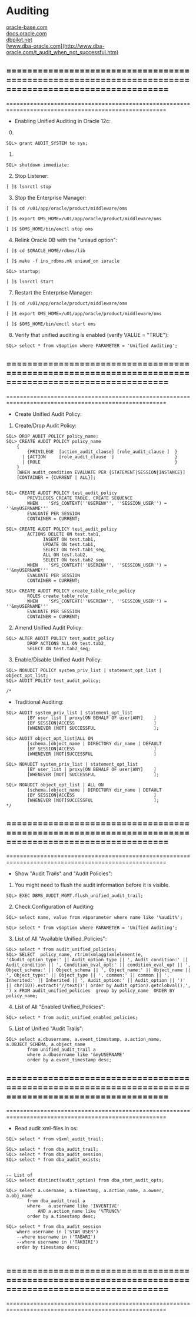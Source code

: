 # Auditing

[oracle-base.com](https://oracle-base.com/articles/12c/auditing-enhancements-12cr1) \
[docs.oracle.com](https://docs.oracle.com/database/121/SQLRF/statements_4008.htm#SQLRF56110) \
[dbpilot.net](https://dbpilot.net/2020/how-to-turn-off-oracle-12c-unified-auditing-and-clean-up-all-unified-auditing-records/) \
[www.dba-oracle.com](http://www.dba-oracle.com/t_audit_when_not_successful.htm)


=====================================================================================================
-----------------------------------------------------------------------------------------------------
=====================================================================================================
- Enabling Unified Auditing in Oracle 12c:

0.
```
SQL> grant AUDIT_SYSTEM to sys;
```

1.
```
SQL> shutdown immediate;
```

2. Stop Listener:
```
[ ]$ lsnrctl stop
```

3. Stop the Enterprise Manager:
```
[ ]$ cd /u01/app/oracle/product/middleware/oms

[ ]$ export OMS_HOME=/u01/app/oracle/product/middleware/oms

[ ]$ $OMS_HOME/bin/emctl stop oms

```
4. Relink Oracle DB with the "uniaud option":
```
[ ]$ cd $ORACLE_HOME/rdbms/lib

[ ]$ make -f ins_rdbms.mk uniaud_on ioracle

SQL> startup;
 
[ ]$ lsnrctl start
```

7. Restart the Enterprise Manager:
```
[ ]$ cd /u01/app/oracle/product/middleware/oms

[ ]$ export OMS_HOME=/u01/app/oracle/product/middleware/oms

[ ]$ $OMS_HOME/bin/emctl start oms

```
8. Verify that unified auditing is enabled (verify VALUE = "TRUE"):
```
SQL> select * from v$option where PARAMETER = 'Unified Auditing';
```
=====================================================================================================
-----------------------------------------------------------------------------------------------------
=====================================================================================================
- Create Unified Audit Policy:

1. Create/Drop Audit Policy:
```
SQL> DROP AUDIT POLICY policy_name;
SQL> CREATE AUDIT POLICY policy_name
    { 
		{PRIVILEGE 	[action_audit_clause] [role_audit_clause ]	}
      | {ACTION  	[role_audit_clause 	] 						} 
      | {ROLE													}
    }
    [WHEN audit_condition EVALUATE PER {STATEMENT|SESSION|INSTANCE}] 
    [CONTAINER = {CURRENT | ALL}];


SQL> CREATE AUDIT POLICY test_audit_policy
		PRIVILEGES CREATE TABLE, CREATE SEQUENCE
		WHEN    'SYS_CONTEXT(''USERENV'', ''SESSION_USER'') = ''&myUSERNAME'''
		EVALUATE PER SESSION
		CONTAINER = CURRENT;

SQL> CREATE AUDIT POLICY test_audit_policy
		ACTIONS DELETE ON test.tab1,
			  INSERT ON test.tab1,
			  UPDATE ON test.tab1,
			  SELECT ON test.tab1_seq,
			  ALL ON test.tab2,
			  SELECT ON test.tab2_seq
		WHEN    'SYS_CONTEXT(''USERENV'', ''SESSION_USER'') = ''&myUSERNAME'''
		EVALUATE PER SESSION
		CONTAINER = CURRENT;

SQL> CREATE AUDIT POLICY create_table_role_policy
		ROLES create_table_role
		WHEN    'SYS_CONTEXT(''USERENV'', ''SESSION_USER'') = ''&myUSERNAME'''
		EVALUATE PER SESSION
		CONTAINER = CURRENT;

```
2. Amend Unified Audit Policy:
```
SQL> ALTER AUDIT POLICY test_audit_policy
		DROP ACTIONS ALL ON test.tab2,
		SELECT ON test.tab2_seq;

```
3. Enable/Disable Unified Audit Policy:
```
SQL> NOAUDIT POLICY system_priv_list | statement_opt_list | object_opt_list;
SQL> AUDIT POLICY test_audit_policy;

/*
```
- Traditional Auditing:
```
SQL> AUDIT system_priv_list | statement_opt_list
		[BY user_list | proxy[ON BEHALF OF user|ANY]	]
		[BY SESSION|ACCESS								]
		[WHENEVER [NOT] SUCCESSFUL						];

SQL> AUDIT object_opt_list|ALL ON 
		[schema.]object_name | DIRECTORY dir_name | DEFAULT
		[BY SESSION|ACCESS								]
		[WHENEVER [NOT]SUCCESSFUL						]

SQL> NOAUDIT system_priv_list | statement_opt_list
		[BY user_list | proxy[ON BEHALF OF user|ANY]	]
		[WHENEVER [NOT] SUCCESSFUL						];

SQL> NOAUDIT object_opt_list | ALL ON 
		[schema.]object_name | DIRECTORY dir_name | DEFAULT
		[BY SESSION|ACCESS								]
		[WHENEVER [NOT]SUCCESSFUL						];
*/
```

=====================================================================================================
-----------------------------------------------------------------------------------------------------
=====================================================================================================
- Show "Audit Trails" and "Audit Policies":

1. You might need to flush the audit information before it is visible.
```
SQL> EXEC DBMS_AUDIT_MGMT.flush_unified_audit_trail;
```

2. Check Configuration of Auditing:
```
SQL> select name, value from v$parameter where name like '%audit%';

SQL> select * from v$option where PARAMETER = 'Unified Auditing';

```
3. List of All "Available Unified_Policies":
```
SQL> select * from audit_unified_policies;
SQL> SELECT  policy_name, rtrim(xmlagg(xmlelement(e, '(Audit_option_type:' || Audit_option_type || ', Audit_condition:' || Audit_condition || ', Condition_eval_opt:' || condition_eval_opt || ', Object_schema:' || Object_schema || ', Object_name:' || Object_name || ', Object_type:' || Object_type || ', common:' || common || ', Inherited:' || Inherited || ', Audit_option:' || Audit_option || ')' || chr(10)).extract('//text()') order by Audit_option).getclobval(),', ') x FROM audit_unified_policies  group by policy_name  ORDER BY policy_name;

```
4. List of All "Enabled Unified_Policies":
```
SQL> select * from audit_unified_enabled_policies;
```

5. List of Unified "Audit Trails":
```
SQL> select a.dbusername, a.event_timestamp, a.action_name, a.OBJECT_SCHEMA, a.object_name  
		from unified_audit_trail a
		where a.dbusername like '&myUSERNAME'
		order by a.event_timestamp desc;
```
=====================================================================================================
-----------------------------------------------------------------------------------------------------
=====================================================================================================
- Read audit xml-files in os:
```
SQL> select * from v$xml_audit_trail;

SQL> select * from dba_audit_trail;
SQL> select * from dba_audit_session;
SQL> select * from dba_audit_exists;


-- List of 
SQL> select distinct(audit_option) from dba_stmt_audit_opts;

SQL> select a.username, a.timestamp, a.action_name, a.owner, a.obj_name  
		from dba_audit_trail a
		where   a.username like 'INVENTIVE'
            AND a.action_name like '%TRUNC%'
		order by a.timestamp desc;

SQL> select * from dba_audit_session 
    where username in ('STAR_USER') 
    --where username in ('TABARI') 
    --where username in ('TAKBIRI') 
    order by timestamp desc;


```
=====================================================================================================
-----------------------------------------------------------------------------------------------------
=====================================================================================================
